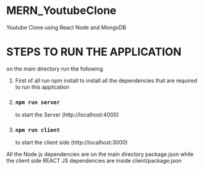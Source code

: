 # MERN_YoutubeClone
Youtube Clone using React Node and MongoDB

# STEPS TO RUN THE APPLICATION

on the main directory run the following

1. First of all run npm install to install all the dependencies that are required to run this application
2. ### `npm run server`
   to start the Server (http://localhost:4000)
3. ### `npm run client`
   to start the client side (http://localhost:3000)

All the Node js dependencies are on the main directory package.json
while the client side REACT JS dependencies are inside client/package.json
